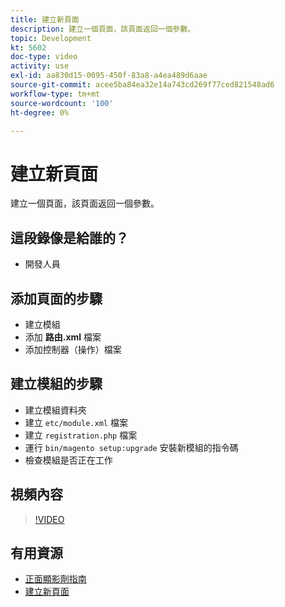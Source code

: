 ```yaml
---
title: 建立新頁面
description: 建立一個頁面，該頁面返回一個參數。
topic: Development
kt: 5602
doc-type: video
activity: use
exl-id: aa830d15-0095-450f-83a8-a4ea489d6aae
source-git-commit: acee5ba84ea32e14a743cd269f77ced821548ad6
workflow-type: tm+mt
source-wordcount: '100'
ht-degree: 0%

---
```


# 建立新頁面

建立一個頁面，該頁面返回一個參數。

## 這段錄像是給誰的？

- 開發人員

## 添加頁面的步驟

- 建立模組
- 添加 **路由.xml** 檔案
- 添加控制器（操作）檔案

## 建立模組的步驟

- 建立模組資料夾
- 建立 `etc/module.xml` 檔案
- 建立 `registration.php` 檔案
- 運行 `bin/magento setup:upgrade` 安裝新模組的指令碼
- 檢查模組是否正在工作

## 視頻內容

>[!VIDEO](https://video.tv.adobe.com/v/35816?quality=12&learn=on)

## 有用資源

- [正面顯影劑指南](https://devdocs.magento.com/guides/v2.4/frontend-dev-guide/bk-frontend-dev-guide.html)
- [建立新頁面](https://devdocs.magento.com/videos/fundamentals/create-a-new-page/)
